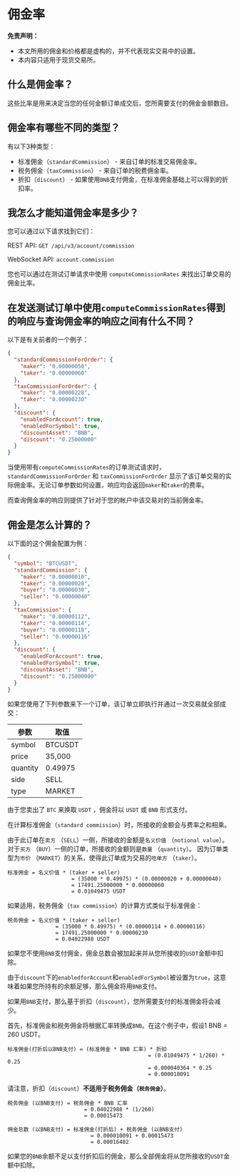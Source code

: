 # 佣金率

**免责声明：**

* 本文所用的佣金和价格都是虚构的，并不代表现实交易中的设置。
* 本内容只适用于现货交易所。

## 什么是佣金率？

这些比率是用来决定当您的任何金额订单成交后，您所需要支付的佣金金额数目。

## 佣金率有哪些不同的类型？

有以下3种类型：

* 标准佣金（`standardCommission`） - 来自订单的标准交易佣金率。
* 税务佣金（`taxCommission`） - 来自订单的税费佣金率。
* 折扣（`discount`） - 如果使用`BNB`支付佣金，在标准佣金基础上可以得到的折扣率。

## 我怎么才能知道佣金率是多少？

您可以通过以下请求找到它们：

REST API: `GET /api/v3/account/commission`

WebSocket API: `account.commission`

您也可以通过在测试订单请求中使用 `computeCommissionRates` 来找出订单交易的佣金比率。

## 在发送测试订单中使用`computeCommissionRates`得到的响应与查询佣金率的响应之间有什么不同？

以下是有关前者的一个例子：


```json
{
  "standardCommissionForOrder": {
    "maker": "0.00000050",
    "taker": "0.00000060"
  },
  "taxCommissionForOrder": {
    "maker": "0.00000228",
    "taker": "0.00000230"
  },
  "discount": {
    "enabledForAccount": true,
    "enabledForSymbol": true,
    "discountAsset": "BNB",
    "discount": "0.25000000"
  }
}
```

当使用带有`computeCommissionRates`的订单测试请求时，`standardCommissionForOrder` 和 `taxCommissionForOrder` 显示了该订单交易的实际佣金率。无论订单参数如何设置，响应均会返回`maker`和`taker`的费率。

而查询佣金率的响应则提供了针对于您的帐户中该交易对的当前佣金率。


## 佣金是怎么计算的？

以下面的这个佣金配置为例：

```json
{
  "symbol": "BTCUSDT",
  "standardCommission": {
    "maker": "0.00000010",
    "taker": "0.00000020",
    "buyer": "0.00000030",
    "seller": "0.00000040" 
  },
  "taxCommission": {
    "maker": "0.00000112",
    "taker": "0.00000114",
    "buyer": "0.00000118",
    "seller": "0.00000116" 
  },
  "discount": {
    "enabledForAccount": true,
    "enabledForSymbol": true,
    "discountAsset": "BNB",
    "discount": "0.25000000" 
  }
}
```

如果您使用了下列参数来下一个订单，该订单立即执行并通过一次交易就全部成交：

|参数      | 取值 |
|---      | ---  |
|symbol   |BTCUSDT|
|price    |35,000|
|quantity |0.49975|
|side     |SELL   |
|type     |MARKET |

由于您卖出了 `BTC` 来换取 `USDT` ，佣金将以 `USDT` 或 `BNB` 形式支付。

在计算标准佣金（`standard commission`）时，所接收的金额会与费率之和相乘。

由于此订单在`卖方` （`SELL`）一侧，所接收的金额是`名义价值` （`notional value`）。 对于`买方` （`BUY`）一侧的订单，所接收的金额则是`数量` （`quantity`）。
因为订单类型为`市价` （`MARKET`）的关系，使得此订单成为交易的`吃单方` （`taker`）。

```
标准佣金 = 名义价值 * (taker + seller)
                    = (35000 * 0.49975) * (0.00000020 + 0.00000040)
                    = 17491.25000000 * 0.00000060
                    = 0.01049475 USDT
```

如果适用，税务佣金（`tax commission`）的计算方式类似于标准佣金：

```
税务佣金 = 名义价值 * (taker + seller)
               = (35000 * 0.49975) * (0.00000114 + 0.00000116)
               = 17491.25000000 * 0.00000230
               = 0.04022988 USDT
```

如果您不使用`BNB`支付佣金，佣金总数会被加起来并从您所接收的`USDT`金额中扣除。

由于`discount`下的`enabledforAccount`和`enabledForSymbol`被设置为`true`，这意味着如果您所持有的余额足够，那么佣金将用`BNB`支付。

如果用`BNB`支付，那么基于折扣（`discount`），您所需要支付的标准佣金将会减少。

首先，标准佣金和税务佣金将根据汇率转换成`BNB`。在这个例子中，假设1 BNB = 260 USDT。

```
标准佣金(打折后以BNB支付) = (标准佣金 * BNB 汇率) * 折扣
                                            = (0.01049475 * 1/260) * 0.25
                                            = 0.000040364 * 0.25
                                            = 0.000010091
```

请注意，折扣（`discount`）**不适用于税务佣金（`税务佣金`）**。

```
税务佣金 (以BNB支付) = 税务佣金 * BNB 汇率
                        = 0.04022988 * (1/260)
                        = 0.00015473
```

```
佣金总数 (以BNB支付) = 标准佣金(打折后) + 税务佣金 (以BNB支付)
                          = 0.000010091 + 0.00015473
                          = 0.00016482
```

如果您的`BNB`余额不足以支付折扣后的佣金，那么全部佣金将从您所接收的`USDT`金额中扣除。




